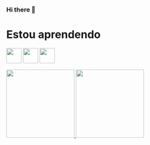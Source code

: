 ### Hi there 👋

# Estou aprendendo
<img src="https://cdn.jsdelivr.net/gh/devicons/devicon/icons/javascript/javascript-plain.svg" width="40" height="40"/> <img src="https://cdn.jsdelivr.net/gh/devicons/devicon/icons/nodejs/nodejs-original.svg" width="40" height="40"/> <img src="https://cdn.jsdelivr.net/gh/devicons/devicon/icons/python/python-plain-wordmark.svg" width="40" height="40"/>
          

<div><a href="https://github.com/erikasans"><img height="180em" src="https://github-readme-stats.vercel.app/api/top-langs/?username=erikasans&layout=compact&langs_count=7&theme=dracula"/> <img height="180em" src="https://github-readme-stats.vercel.app/api?username=erikasans&show_icons=true&theme=dracula&include_all_commits=true&count_private=true"/></div>

<!--
**erikasans/erikasans** is a ✨ _special_ ✨ repository because its `README.md` (this file) appears on your GitHub profile.

Here are some ideas to get you started:

- 🔭 I’m currently working on ...
- 🌱 I’m currently learning ...
- 👯 I’m looking to collaborate on ...
-->

